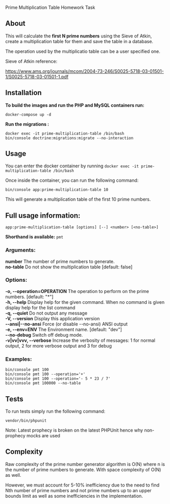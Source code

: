 Prime Multiplication Table Homework Task

## About 
This will calculate the **first N prime numbers** using the Sieve of Atkin, create a multiplication table for them and save the table in a database.

The operation used by the multiplicatio table can be a user specified one.

Sieve of Atkin reference:

https://www.ams.org/journals/mcom/2004-73-246/S0025-5718-03-01501-1/S0025-5718-03-01501-1.pdf

## Installation
**To build the images and run the PHP and MySQL containers run:**
```
docker-compose up -d
```


**Run the migrations :**
```
docker exec -it prime-multiplication-table /bin/bash
bin/console doctrine:migrations:migrate --no-interaction
```

## Usage
You can enter the docker container by running ```docker exec -it prime-multiplication-table /bin/bash``` 

Once inside the container, you can run the following command:

```
bin/console app:prime-multiplication-table 10
```

This will generate a multiplication table of the first 10 prime numbers.

## Full usage information:

```app:prime-multiplication-table [options] [--] <number> [<no-table>] ```                                                          

**Shorthand is available:** 
```pmt```

### Arguments:                                                                                                                      
**number**                     The number of prime numbers to generate.                                                           
**no-table**                   Do not show the multiplication table [default: false]

### Options:                                                                                                                       
**-o, --operation=OPERATION**  The operation to perform on the prime numbers. [default: "*"]                                      
**-h, --help**                 Display help for the given command. When no command is given display help for the list command     
**-q, --quiet**                Do not output any message                                                                          
**-V, --version**              Display this application version                                                                   
**--ansi|--no-ansi**       Force (or disable --no-ansi) ANSI output                                                           
**-e, --env=ENV**              The Environment name. [default: "dev"]                                                             
**--no-debug**             Switch off debug mode.                                                                             
**-v|vv|vvv, --verbose**       Increase the verbosity of messages: 1 for normal output, 2 for more verbose output and 3 for debug

### Examples:
```
bin/console pmt 100
bin/console pmt 100 --operation='+'
bin/console pmt 100 --operation='- 5 * 23 / 7'
bin/console pmt 100000 --no-table
```

## Tests
To run tests simply run the following command:
```
vendor/bin/phpunit
```
Note: Latest prophecy is broken on the latest PHPUnit hence why non-prophecy mocks are used
## Complexity
Raw complexity of the prime number generator algorithm is  O(N) where n is the number of prime numbers to generate.
With space complexity of O(N) as well.

However, we must account for 5-10% inefficiency due to the need to find Nth number of prime numbers and not prime numbers up to an upper bounds limit as well as some inefficiencies in the implementation. 
